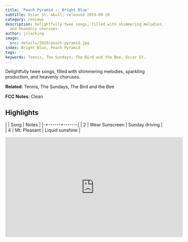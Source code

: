 ```yaml
---
title: 'Peach Pyramid :: Bright Blue'
subtitle: Oscar St. &bull; released 2019-09-20
category: reviews
description: Delightfully twee songs, filled with shimmering melodies, sparkling production,
  and heavenly choruses.
author: jclacking
image:
  src: details/2019/peach-pyramid.jpg
index: Bright Blue, Peach Pyramid
tags: ''
keywords: Tennis, The Sundays, The Bird and the Bee, Oscar St.
---
```

Delightfully twee songs, filled with shimmering melodies, sparkling production, and heavenly choruses.<!--more-->

**Related**: Tennis, The Sundays, The Bird and the Bee

**FCC Notes**: Clean

## Highlights

| | Song | Notes |
|-+------+-------|
| 2 | Wear Sunscreen | Sunday driving |
| 4 | Mt. Pleasant | Liquid sunshine |

<div class="tlo-detail-video"><iframe width="560" height="315" src="https://www.youtube.com/embed/_JYC18jtVXU" frameborder="0" allow="autoplay; encrypted-media" allowfullscreen></iframe></div>


